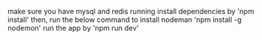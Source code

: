 make sure you have mysql and redis running
install dependencies by 'npm install'
then, run the below command to install nodeman
'npm install -g nodemon'
run the app by 'npm run dev'
